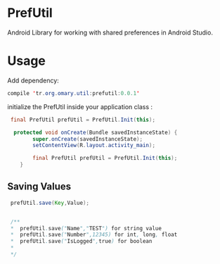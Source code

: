 # PrefUtil
Android Library for working with shared preferences in Android Studio.

# Usage

 Add dependency:

```java
compile 'tr.org.omary.util:prefutil:0.0.1'
```


initialize the PrefUtil  inside your application class :

```java
 final PrefUtil prefUtil = PrefUtil.Init(this);
```

```java
  protected void onCreate(Bundle savedInstanceState) {
        super.onCreate(savedInstanceState);
        setContentView(R.layout.activity_main);

        final PrefUtil prefUtil = PrefUtil.Init(this);
    }
```


## Saving Values
```java
 prefUtil.save(Key,Value);
```
```java

 /**
 *  prefUtil.save("Name","TEST") for string value
 *  prefUtil.save("Number",12345) for int, long, float 
 *  prefUtil.save("IsLogged",true) for boolean
 *
 */
                      
```
